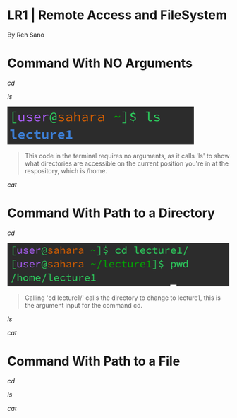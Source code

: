# **LR1 | Remote Access and FileSystem**

By Ren Sano

# **Command With NO Arguments**

*cd*
 

*ls*

 ![Image](noarg.png)
> This code in the terminal requires no arguments, as it calls 'ls' to show what directories are accessible on the current position you're in at the respository, which is /home.

*cat*



# **Command With Path to a Directory**

*cd*

  ![image](direct.png)
> Calling 'cd lecture1/' calls the directory to change to lecture1, this is the argument input for the command cd.

*ls*


*cat*

# **Command With Path to a File**

*cd*


*ls*


*cat*

